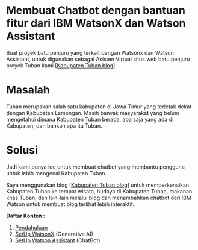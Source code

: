 # Membuat Chatbot dengan bantuan fitur dari IBM WatsonX dan Watson Assistant
Buat proyek batu penjuru yang terkait dengan Watsonx dan Watson Assistant, untuk digunakan sebagai Asisten Virtual situs web batu penjuru proyek Tuban kami  [[Kabupaten Tuban blog](https://infoseputartuban.blogspot.com/)]

# Masalah
Tuban merupakan salah satu kabupaten di Jawa Timur yang terletak dekat dengan Kabupaten Lamongan. Masih banyak masyarakat yang belum mengetahui dimana Kabupaten Tuban berada, apa saja yang ada di Kabupaten, dan bahkan apa itu Tuban.

# Solusi
Jadi kami punya ide untuk membuat chatbot yang membantu pengguna untuk lebih mengenal Kabupaten Tuban.

Saya menggunakan blog [[Kabupaten Tuban blog](https://capstoneprojectkami.blogspot.com/)] untuk memperkenalkan Kabupaten Tuban ke tempat wisata, budaya di Kabupaten Tuban, makanan khas Tuban, dan lain-lain melalui blog dan menambahkan chatbot dari IBM Watson untuk membuat blog terlihat lebih interaktif.

**Daftar Konten :**
  1. [Pendahuluan]()
  2. [SetUp WatsonX](https://github.com/mslthn/Pembuatan-ViTu-Chatbot-dengan-Generative-AI-WatsonX-dan-Watson-Assistant/blob/main/Pembuatan%20ViTU%20Chatbot%20dengan%20Generative%20AI%20WatsonX%20dan%20Watson%20Assistant/2.%20Set%20Up%20WatsonX.md) (Generative AI)
  3. [SetUp Watson Assistant](https://github.com/mslthn/Pembuatan-ViTu-Chatbot-dengan-Generative-AI-WatsonX-dan-Watson-Assistant/blob/main/Pembuatan%20ViTU%20Chatbot%20dengan%20Generative%20AI%20WatsonX%20dan%20Watson%20Assistant/3.%20SetUp%20Watson%20Assistant.md) (ChatBot)
